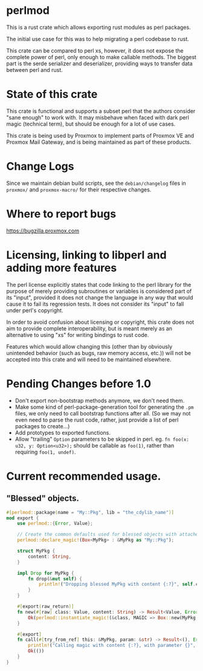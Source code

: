 perlmod
=======

This is a rust crate which allows exporting rust modules as perl packages.

The initial use case for this was to help migrating a perl codebase to rust.

This crate can be compared to perl xs, however, it does not expose the complete power of perl, only
enough to make callable methods. The biggest part is the serde serializer and deserializer,
providing ways to transfer data between perl and rust.

State of this crate
===================

This crate is functional and supports a subset perl that the authors consider "sane enough" to work
with. It may misbehave when faced with dark perl magic (technical term), but should be enough for a
lot of use cases.

This crate is being used by Proxmox to implement parts of Proxmox VE and Proxmox Mail Gateway, and
is being maintained as part of these products.

Change Logs
===========

Since we maintain debian build scripts, see the `debian/changelog` files in `proxmox/` and
`proxmox-macro/` for their respective changes.

Where to report bugs
====================

https://bugzilla.proxmox.com

Licensing, linking to libperl and adding more features
======================================================

The perl license explicitly states that code linking to the perl library for the purpose of merely
providing subroutines or variables is considered part of its "input", provided it does not change
the language in any way that would cause it to fail its regression tests. It does not consider its
"input" to fall under perl's copyright.

In order to avoid confusion about licensing or copyright, this crate does not aim to provide
complete interoperability, but is meant merely as an alternative to using "xs" for writing bindings
to rust code.

Features which would allow changing this (other than by obviously unintended behavior (such as
bugs, raw memory access, etc.)) will not be accepted into this crate and will need to be maintained
elsewhere.

Pending Changes before 1.0
==========================

* Don't export non-bootstrap methods anymore, we don't need them.
* Make some kind of perl-package-generation tool for generating the `.pm`
  files, we only need to call bootstrap functions after all.
  (So we may not even need to parse the rust code, rather, just provide a list
  of perl packages to create...)
* Add prototypes to exported functions.
* Allow "trailing" `Option` parameters to be skipped in perl.
  eg. `fn foo(x: u32, y: Option<u32>);` should be callable as `foo(1)`, rather than requiring
  `foo(1, undef)`.

Current recommended usage.
==========================

## "Blessed" objects.

```rust
#[perlmod::package(name = "My::Pkg", lib = "the_cdylib_name")]
mod export {
    use perlmod::{Error, Value};

    // Create the common defaults used for blessed objects with attached magic pointer for rust:
    perlmod::declare_magic!(Box<MyPkg> : &MyPkg as "My::Pkg");

    struct MyPkg {
        content: String,
    }

    impl Drop for MyPkg {
        fn drop(&mut self) {
            println!("Dropping blessed MyPkg with content {:?}", self.content);
        }
    }

    #[export(raw_return)]
    fn new(#[raw] class: Value, content: String) -> Result<Value, Error> {
        Ok(perlmod::instantiate_magic!(&class, MAGIC => Box::new(MyPkg { content })))
    }

    #[export]
    fn call(#[try_from_ref] this: &MyPkg, param: &str) -> Result<(), Error> {
        println!("Calling magic with content {:?}, with parameter {}", this.content, param);
        Ok(())
    }
}
```
